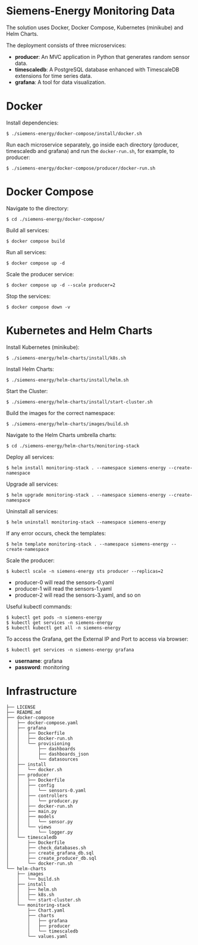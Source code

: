 # Siemens-Energy Monitoring Data

The solution uses Docker, Docker Compose, Kubernetes (minikube) and Helm Charts.

The deployment consists of three microservices: 

 - **producer**: An MVC application in Python that generates random sensor data.
 - **timescaledb**: A PostgreSQL database enhanced with TimescaleDB extensions for time series data.
 - **grafana**: A tool for data visualization.

# Docker

Install dependencies:

	$ ./siemens-energy/docker-compose/install/docker.sh

Run each microservice separately, go inside each directory (producer, timescaledb and grafana) and run the `docker-run.sh`, for example, to producer:

    $ ./siemens-energy/docker-compose/producer/docker-run.sh

# Docker Compose

Navigate to the directory:

	$ cd ./siemens-energy/docker-compose/
    
Build all services:

	$ docker compose build

Run all services:

    $ docker compose up -d

Scale the producer service:

    $ docker compose up -d --scale producer=2

Stop the services:

    $ docker compose down -v

# Kubernetes and Helm Charts

Install Kubernetes (minikube):

    $ ./siemens-energy/helm-charts/install/k8s.sh

Install Helm Charts:

    $ ./siemens-energy/helm-charts/install/helm.sh

Start the Cluster:

    $ ./siemens-energy/helm-charts/install/start-cluster.sh

Build the images for the correct namespace:

    $ ./siemens-energy/helm-charts/images/build.sh

Navigate to the Helm Charts umbrella charts:

    $ cd ./siemens-energy/helm-charts/monitoring-stack

Deploy all services:

    $ helm install monitoring-stack . --namespace siemens-energy --create-namespace

Upgrade all services:

    $ helm upgrade monitoring-stack . --namespace siemens-energy --create-namespace

Uninstall all services:

    $ helm uninstall monitoring-stack --namespace siemens-energy

If any error occurs, check the templates:

    $ helm template monitoring-stack . --namespace siemens-energy --create-namespace

Scale the producer:

    $ kubectl scale -n siemens-energy sts producer --replicas=2

* producer-0 will read the sensors-0.yaml
* producer-1 will read the sensors-1.yaml
* producer-2 will read the sensors-3.yaml, and so on

Useful kubectl commands:

    $ kubectl get pods -n siemens-energy
    $ kubectl get services -n siemens-energy
    $ kubectl kubectl get all -n siemens-energy

To access the Grafana, get the External IP and Port to access via browser:

    $ kubectl get services -n siemens-energy grafana

* **username**: grafana
* **password**: monitoring

# Infrastructure

```.
├── LICENSE
├── README.md
├── docker-compose
│   ├── docker-compose.yaml
│   ├── grafana
│   │   ├── Dockerfile
│   │   ├── docker-run.sh
│   │   └── provisioning
│   │       ├── dashboards
│   │       ├── dashboards_json
│   │       └── datasources
│   ├── install
│   │   └── docker.sh
│   ├── producer
│   │   ├── Dockerfile
│   │   ├── config
│   │   │   └── sensors-0.yaml
│   │   ├── controllers
│   │   │   └── producer.py
│   │   ├── docker-run.sh
│   │   ├── main.py
│   │   ├── models
│   │   │   └── sensor.py
│   │   └── views
│   │       └── logger.py
│   └── timescaledb
│       ├── Dockerfile
│       ├── check_databases.sh
│       ├── create_grafana_db.sql
│       ├── create_producer_db.sql
│       └── docker-run.sh
└── helm-charts
    ├── images
    │   └── build.sh
    ├── install
    │   ├── helm.sh
    │   ├── k8s.sh
    │   └── start-cluster.sh
    └── monitoring-stack
        ├── Chart.yaml
        ├── charts
        │   ├── grafana
        │   ├── producer
        │   └── timescaledb
        └── values.yaml
```